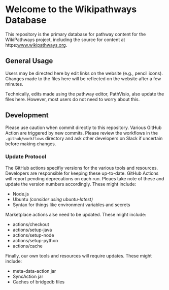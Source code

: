 # Welcome to the Wikipathways Database
This repository is the primary database for pathway content for the WikiPathways project, including the source for content at https:www.wikipathways.org.

## General Usage
Users may be directed here by edit links on the website (e.g., pencil icons). Changes made to the files here will be reflected on the website after a few minutes.

Technically, edits made using the pathway editor, PathVisio, also update the files here. However, most users do not need to worry about this.

## Development
Please use caution when commit directly to this repository. Various GitHub Action are triggered by new commits. Please review the workflows in the `.github/workflows` directory and ask other developers on Slack if uncertain before making changes.

### Update Protocol
The GitHub actions specifiy versions for the various tools and resources. Developers are responsible for keeping these up-to-date. GitHub Actions will report pending deprecations on each run. Pleaes take note of these and update the version numbers accordingly.  These might include:
 * Node.js
 * Ubuntu _(consider using ubuntu-latest)_
 * Syntax for things like environment variables and secrets

 Marketplace actions alse need to be updated. These might include:
 * actions/checkout
 * actions/setup-java
 * actions/setup-node
 * actions/setup-python
 * actions/cache

 Finally, our own tools and resources will require updates. These might include:
 * meta-data-action jar
 * SyncAction jar
 * Caches of bridgedb files